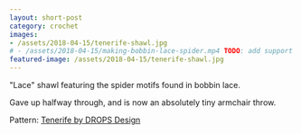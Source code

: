 ```yaml
---
layout: short-post
category: crochet
images: 
- /assets/2018-04-15/tenerife-shawl.jpg
# - /assets/2018-04-15/making-bobbin-lace-spider.mp4 TODO: add support for .mp4
featured-image: /assets/2018-04-15/tenerife-shawl.jpg
---
```

"Lace" shawl featuring the spider motifs found in bobbin lace.

Gave up halfway through, and is now an absolutely tiny armchair throw. 

Pattern: [Tenerife by DROPS Design](https://www.garnstudio.com/pattern.php?id=3218&cid=17)